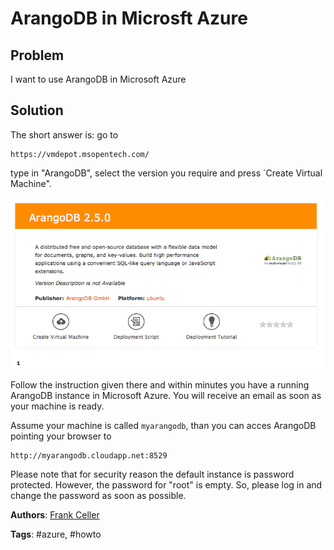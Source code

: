 # ArangoDB in Microsft Azure

## Problem 

I want to use ArangoDB in Microsoft Azure

## Solution

The short answer is: go to

    https://vmdepot.msopentech.com/

type in "ArangoDB", select the version you require and press `Create Virtual Machine".

![VMDepot](assets/UsingArangoDBAzure/vmdepot-arangodb.png)

Follow the instruction given there and within minutes you have a running ArangoDB
instance in Microsoft Azure. You will receive an email as soon as your machine
is ready.

Assume your machine is called `myarangodb`, than you can acces ArangoDB pointing
your browser to

    http://myarangodb.cloudapp.net:8529

Please note that for security reason the default instance is password protected.
However, the password for "root" is empty. So, please log in and change the
password as soon as possible.

**Authors**: [Frank Celler](https://github.com/fceller)

**Tags**: #azure, #howto
